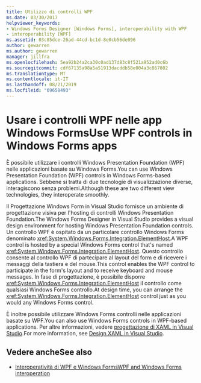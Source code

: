 ```yaml
---
title: Utilizzo di controlli WPF
ms.date: 03/30/2017
helpviewer_keywords:
- Windows Forms Designer [Windows Forms], interoperability with WPF
- interoperability [WPF]
ms.assetid: 03c85dce-26ad-44cd-bc1d-8e0cb56de096
author: gewarren
ms.author: gewarren
manager: jillfra
ms.openlocfilehash: 5ea92b24a2ca30c0ad137d83c8f521a952ad0c6b
ms.sourcegitcommit: cdf67135a98a5a51913dacddb58e004a3c867802
ms.translationtype: MT
ms.contentlocale: it-IT
ms.lasthandoff: 08/21/2019
ms.locfileid: "69658493"
---
```

# <a name="use-wpf-controls-in-windows-forms-apps"></a><span data-ttu-id="30edf-102">Usare i controlli WPF nelle app Windows Forms</span><span class="sxs-lookup"><span data-stu-id="30edf-102">Use WPF controls in Windows Forms apps</span></span>

<span data-ttu-id="30edf-103">È possibile utilizzare i controlli Windows Presentation Foundation (WPF) nelle applicazioni basate su Windows Forms.</span><span class="sxs-lookup"><span data-stu-id="30edf-103">You can use Windows Presentation Foundation (WPF) controls in Windows Forms-based applications.</span></span> <span data-ttu-id="30edf-104">Sebbene si tratta di due tecnologie di visualizzazione diverse, interagiscono senza problemi.</span><span class="sxs-lookup"><span data-stu-id="30edf-104">Although these are two different view technologies, they interoperate smoothly.</span></span>

<span data-ttu-id="30edf-105">Il Progettazione Windows Form in Visual Studio fornisce un ambiente di progettazione visiva per l'hosting di controlli Windows Presentation Foundation.</span><span class="sxs-lookup"><span data-stu-id="30edf-105">The Windows Forms Designer in Visual Studio provides a visual design environment for hosting Windows Presentation Foundation controls.</span></span> <span data-ttu-id="30edf-106">Un controllo WPF è ospitato da un particolare controllo Windows Forms denominato <xref:System.Windows.Forms.Integration.ElementHost>.</span><span class="sxs-lookup"><span data-stu-id="30edf-106">A WPF control is hosted by a special Windows Forms control that's named <xref:System.Windows.Forms.Integration.ElementHost>.</span></span> <span data-ttu-id="30edf-107">Questo controllo consente al controllo WPF di partecipare al layout del form e di ricevere i messaggi della tastiera e del mouse.</span><span class="sxs-lookup"><span data-stu-id="30edf-107">This control enables the WPF control to participate in the form's layout and to receive keyboard and mouse messages.</span></span> <span data-ttu-id="30edf-108">In fase di progettazione, è possibile disporre <xref:System.Windows.Forms.Integration.ElementHost> il controllo come qualsiasi Windows Forms controllo.</span><span class="sxs-lookup"><span data-stu-id="30edf-108">At design time, you can arrange the <xref:System.Windows.Forms.Integration.ElementHost> control just as you would any Windows Forms control.</span></span>

<span data-ttu-id="30edf-109">È inoltre possibile utilizzare Windows Forms controlli nelle applicazioni basate su WPF.</span><span class="sxs-lookup"><span data-stu-id="30edf-109">You can also use Windows Forms controls in WPF-based applications.</span></span> <span data-ttu-id="30edf-110">Per altre informazioni, vedere [progettazione di XAML in Visual Studio](/visualstudio/designers/designing-xaml-in-visual-studio).</span><span class="sxs-lookup"><span data-stu-id="30edf-110">For more information, see [Design XAML in Visual Studio](/visualstudio/designers/designing-xaml-in-visual-studio).</span></span>

## <a name="see-also"></a><span data-ttu-id="30edf-111">Vedere anche</span><span class="sxs-lookup"><span data-stu-id="30edf-111">See also</span></span>

- [<span data-ttu-id="30edf-112">Interoperatività di WPF e Windows Forms</span><span class="sxs-lookup"><span data-stu-id="30edf-112">WPF and Windows Forms interoperation</span></span>](/dotnet/framework/wpf/advanced/wpf-and-windows-forms-interoperation)
